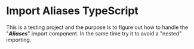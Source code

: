 # Import Aliases TypeScript
This is a testing project and the purpose is to figure out how to handle the "**_Aliases_**" import component. In the same time try it to avoid a "nested" importing. 
